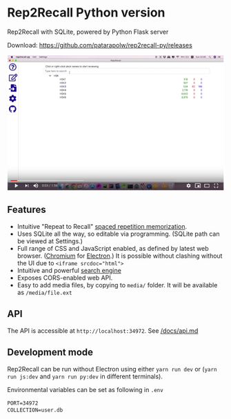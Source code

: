 # Rep2Recall Python version

Rep2Recall with SQLite, powered by Python Flask server

Download: <https://github.com/patarapolw/rep2recall-py/releases>

[![](/screenshots/0.png)](https://youtu.be/VDRyn7FUy8k)

## Features

- Intuitive "Repeat to Recall" [spaced repetition memorization](https://en.wikipedia.org/wiki/Spaced_repetition).
- Uses SQLite all the way, so editable via programming. (SQLite path can be viewed at Settings.)
- Full range of CSS and JavaScript enabled, as defined by latest web browser. ([Chromium](https://www.chromium.org/Home) for [Electron](https://electronjs.org/docs/tutorial/about).) It is possible without clashing without the UI due to `<iframe srcdoc="html">`
- Intuitive and powerful [search engine](/docs/search.md)
- Exposes CORS-enabled web API.
- Easy to add media files, by copying to `media/` folder. It will be available as `/media/file.ext`

## API

The API is accessible at `http://localhost:34972`. See [/docs/api.md](/docs/api.md)

## Development mode

Rep2Recall can be run without Electron using either `yarn run dev` or (`yarn run js:dev` and `yarn run py:dev` in different terminals).

Environmental variables can be set as following in `.env`

```
PORT=34972
COLLECTION=user.db
```
